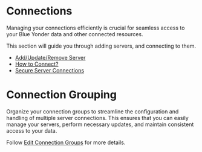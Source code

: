 # Connections

Managing your connections efficiently is crucial for seamless access to your Blue Yonder data and other connected resources. 

This section will guide you through adding servers, and connecting to them.

- [Add/Update/Remove Server](./connections/add-connect-remoteserver.md)
- [How to Connect?](./connections/connect-server.md)
- [Secure Server Connections](./connections/secure-server-connections.md)

# Connection Grouping

Organize your connection groups to streamline the configuration and handling of multiple server connections. This ensures that you can easily manage your servers, perform necessary updates, and maintain consistent access to your data.

Follow [Edit Connection Groups](./menu-overview/file.md) for more details.
